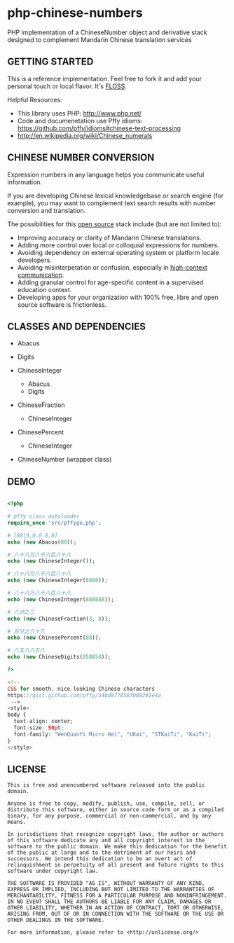 php-chinese-numbers
===================

PHP implementation of a ChineseNumber object and derivative stack designed to complement Mandarin Chinese translation services

## GETTING STARTED

This is a reference implementation. Feel free to fork it and add your personal touch or local flavor. It's [FLOSS](#license).

Helpful Resources:
+ This library uses PHP: http://www.php.net/
+ Code and documenetation use Pffy idioms: https://github.com/pffy/idioms#chinese-text-processing
+ http://en.wikipedia.org/wiki/Chinese_numerals


## CHINESE NUMBER CONVERSION

Expression numbers in any language helps you communicate useful information. 

If you are developing Chinese lexical knowledgebase or search engine (for example), you may want to complement text search results with number conversion and translation.

The possibilities for this [open source](#license) stack include (but are not limited to):

+ Improving accuracy or clarity of Mandarin Chinese translations.
+ Adding more control over local or colloquial expressions for numbers.
+ Avoiding dependency on external operating system or platform locale developers.
+ Avoiding misinterpetation or confusion, especially in [high-context communication](https://www.google.com/search?q=high%20context%20communication).
+ Adding granular control for age-specific content in a supervised education context.
+ Developing apps for your organization with 100% free, libre and open source software is frictionless.


## CLASSES AND DEPENDENCIES

+ Abacus
+ Digits

+ ChineseInteger
  - Abacus
  - Digits

+ ChineseFraction
  - ChineseInteger

+ ChinesePercent
  - ChineseInteger

+ ChineseNumber (wrapper class)

## DEMO

```php

<?php

# pffy class autoloader
require_once 'src/pffygo.php';

# [88|0,0,0,8,8]
echo (new Abacus(88));

# 八十八万八千八百八十八
echo (new ChineseInteger());

# 八十八万八千八百八十八
echo (new ChineseInteger(8888));

# 八十八万八千八百八十八
echo (new ChineseInteger(888888));

# 八分之三
echo (new ChineseFraction(3, 8)); 

# 百分之八十八
echo (new ChinesePercent(88)); 

# 八五八八五八
echo (new ChineseDigits(858858));

?>

<!-- 
CSS for smooth, nice-looking Chinese characters
https://gist.github.com/pffy/54bd877858f009292e4a
 -->
<style>
body {
  text-align: center;
  font-size: 50pt;
  font-family: "WenQuanYi Micro Hei", "UKai", "STKaiTi", "KaiTi";  
}
</style>

```

## LICENSE

```
This is free and unencumbered software released into the public domain.

Anyone is free to copy, modify, publish, use, compile, sell, or
distribute this software, either in source code form or as a compiled
binary, for any purpose, commercial or non-commercial, and by any
means.

In jurisdictions that recognize copyright laws, the author or authors
of this software dedicate any and all copyright interest in the
software to the public domain. We make this dedication for the benefit
of the public at large and to the detriment of our heirs and
successors. We intend this dedication to be an overt act of
relinquishment in perpetuity of all present and future rights to this
software under copyright law.

THE SOFTWARE IS PROVIDED "AS IS", WITHOUT WARRANTY OF ANY KIND,
EXPRESS OR IMPLIED, INCLUDING BUT NOT LIMITED TO THE WARRANTIES OF
MERCHANTABILITY, FITNESS FOR A PARTICULAR PURPOSE AND NONINFRINGEMENT.
IN NO EVENT SHALL THE AUTHORS BE LIABLE FOR ANY CLAIM, DAMAGES OR
OTHER LIABILITY, WHETHER IN AN ACTION OF CONTRACT, TORT OR OTHERWISE,
ARISING FROM, OUT OF OR IN CONNECTION WITH THE SOFTWARE OR THE USE OR
OTHER DEALINGS IN THE SOFTWARE.

For more information, please refer to <http://unlicense.org/>
```